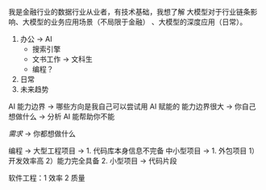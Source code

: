 我是金融行业的数据行业从业者，有技术基础，我想了解  大模型对于行业链条影响、大模型的业务应用场景（不局限于金融） 、大模型的深度应用（日常）。

1. 办公 -> AI
   * 搜索引擎
   * 文书工作 -> 文科生
   * 编程？
2. 日常
3. 未来趋势

AI 能力边界 -> 哪些方向是我自己可以尝试用 AI 赋能的
能力边界很大 -> 你自己想做什么 -> 分析 AI 能帮助你不能

*需求* -> 你都想做什么

编程 -> 大型工程项目 -> 1. 代码库本身信息不完备 
中小型项目 -> 1. 外包项目 1）开发效率高 2）能力完全具备
2. 小型项目 -> 代码片段 

软件工程：1 效率 2 质量